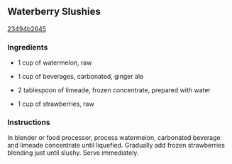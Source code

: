 ## Waterberry Slushies

[23494b2645](http://www.food.com/recipe/waterberry-slushies-235858)

### Ingredients

 - 1 cup of watermelon, raw

 - 1 cup of beverages, carbonated, ginger ale

 - 2 tablespoon of limeade, frozen concentrate, prepared with water

 - 1 cup of strawberries, raw

### Instructions

In blender or food processor, process watermelon, carbonated beverage and limeade concentrate until liquefied. Gradually add frozen strawberries blending just until slushy. Serve immediately.
